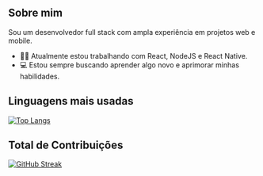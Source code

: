 ## Sobre mim
Sou um desenvolvedor full stack com ampla experiência em projetos web e mobile.

- 👨‍💻 Atualmente estou trabalhando com React, NodeJS e React Native.
- 💻 Estou sempre buscando aprender algo novo e aprimorar minhas habilidades.

## Linguagens mais usadas
[![Top Langs](https://github-readme-stats.vercel.app/api/top-langs/?username=barrossjoao&layout=compact&theme=radical&hide=html,css)](https://github.com/barrossjoao)

## Total de Contribuições
[![GitHub Streak](https://streak-stats.demolab.com?user=barrossjoao&theme=dark&locale=pt_BR&hide_current_streak=true)](https://git.io/streak-stats)